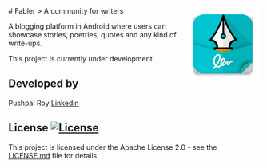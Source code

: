 <img src="icon.png" height = "150" width = "150"  align="right" />
# Fabler
> A community for writers

A blogging platform in Android where users can showcase stories, poetries, quotes and any kind of write-ups.

This project is currently under development.

## Developed by

Pushpal Roy [Linkedin](https://www.linkedin.com/in/pushpalroy/)

## License [![License](https://img.shields.io/badge/License-Apache%202.0-blue.svg)](https://opensource.org/licenses/Apache-2.0)

This project is licensed under the Apache License 2.0 - see the [LICENSE.md](/LICENSE) file for details.